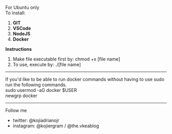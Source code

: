 For Ubuntu only  
To install:  
 1. **GIT**  
 2. **VSCode**   
 3. **NodeJS**
 4. **Docker**

**Instructions**
1. Make file executable first by: 
chmod +x [file name]
2. To use, execute by: 
./[file name]


****** 
If you'd like to be able to run docker commands without having to use sudo run the following commands.  
 sudo usermod -aG docker $USER   
 newgrp docker 


******
Follow me 
* twitter: @kojiadrianojr 
* instagram: @kojiergram / @the.vkeablog


